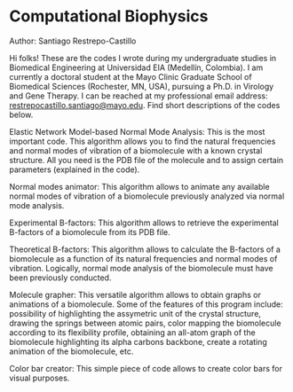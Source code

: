# Computational Biophysics

Author: Santiago Restrepo-Castillo

Hi folks! These are the codes I wrote during my undergraduate studies in Biomedical Engineering at Universidad EIA (Medellín, Colombia). I am currently a doctoral student at the Mayo Clinic Graduate School of Biomedical Sciences (Rochester, MN, USA), pursuing a Ph.D. in Virology and Gene Therapy. I can be reached at my professional email address: restrepocastillo.santiago@mayo.edu. Find short descriptions of the codes below.

Elastic Network Model-based Normal Mode Analysis: This is the most important code. This algorithm allows you to find the natural frequencies and normal modes of vibration of a biomolecule with a known crystal structure. All you need is the PDB file of the molecule and to assign certain parameters (explained in the code).

Normal modes animator: This algorithm allows to animate any available normal modes of vibration of a biomolecule previously analyzed via normal mode analysis.

Experimental B-factors: This algorithm allows to retrieve the experimental B-factors of a biomolecule from its PDB file.

Theoretical B-factors: This algorithm allows to calculate the B-factors of a biomolecule as a function of its natural frequencies and normal modes of vibration. Logically, normal mode analysis of the biomolecule must have been previously conducted.

Molecule grapher: This versatile algorithm allows to obtain graphs or animations of a biomolecule. Some of the features of this program include: possibility of highlighting the assymetric unit of the crystal structure, drawing the springs between atomic pairs, color mapping the biomolecule according to its flexibility profile, obtaining an all-atom graph of the biomolecule highlighting its alpha carbons backbone, create a rotating animation of the biomolecule, etc.

Color bar creator: This simple piece of code allows to create color bars for visual purposes.
